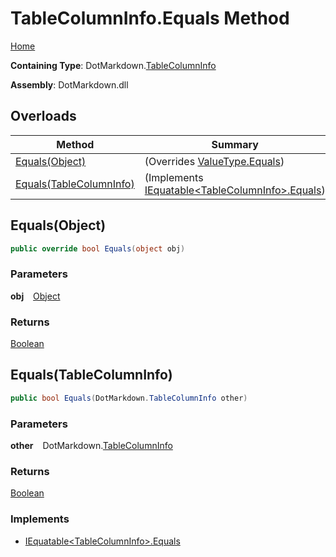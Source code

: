 # TableColumnInfo\.Equals Method

[Home](../../../README.md)

**Containing Type**: DotMarkdown\.[TableColumnInfo](../README.md)

**Assembly**: DotMarkdown\.dll

## Overloads

| Method | Summary |
| ------ | ------- |
| [Equals(Object)](#DotMarkdown_TableColumnInfo_Equals_System_Object_) |  \(Overrides [ValueType.Equals](https://docs.microsoft.com/en-us/dotnet/api/system.valuetype.equals)\) |
| [Equals(TableColumnInfo)](#DotMarkdown_TableColumnInfo_Equals_DotMarkdown_TableColumnInfo_) |  \(Implements [IEquatable\<TableColumnInfo>.Equals](https://docs.microsoft.com/en-us/dotnet/api/system.iequatable-1.equals)\) |

## Equals\(Object\) <a name="DotMarkdown_TableColumnInfo_Equals_System_Object_"></a>

```csharp
public override bool Equals(object obj)
```

### Parameters

**obj** &ensp; [Object](https://docs.microsoft.com/en-us/dotnet/api/system.object)

### Returns

[Boolean](https://docs.microsoft.com/en-us/dotnet/api/system.boolean)

## Equals\(TableColumnInfo\) <a name="DotMarkdown_TableColumnInfo_Equals_DotMarkdown_TableColumnInfo_"></a>

```csharp
public bool Equals(DotMarkdown.TableColumnInfo other)
```

### Parameters

**other** &ensp; DotMarkdown\.[TableColumnInfo](../README.md)

### Returns

[Boolean](https://docs.microsoft.com/en-us/dotnet/api/system.boolean)

### Implements

* [IEquatable\<TableColumnInfo>.Equals](https://docs.microsoft.com/en-us/dotnet/api/system.iequatable-1.equals)
